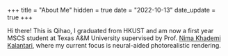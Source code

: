 +++
title = "About Me"
hidden = true
date = "2022-10-13"
date_update = true
+++

Hi there! This is Qihao, I graduated from HKUST and am now a first year MSCS student at Texas A&M University supervised by Prof. [Nima Khademi Kalantari](https://people.engr.tamu.edu/nimak/index.html), where my current focus is neural-aided photorealistic rendering.
